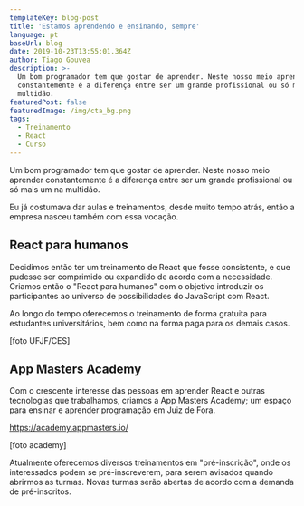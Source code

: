 ```yaml
---
templateKey: blog-post
title: 'Estamos aprendendo e ensinando, sempre'
language: pt
baseUrl: blog
date: 2019-10-23T13:55:01.364Z
author: Tiago Gouvea
description: >-
  Um bom programador tem que gostar de aprender. Neste nosso meio aprender
  constantemente é a diferença entre ser um grande profissional ou só mais um na
  multidão.
featuredPost: false
featuredImage: /img/cta_bg.png
tags:
  - Treinamento
  - React
  - Curso
---
```

Um bom programador tem que gostar de aprender. Neste nosso meio aprender constantemente é a diferença entre ser um grande profissional ou só mais um na multidão.

Eu já costumava dar aulas e treinamentos, desde muito tempo atrás, então a empresa nasceu também com essa vocação.

## React para humanos

Decidimos então ter um treinamento de React que fosse consistente, e que pudesse ser comprimido ou expandido de acordo com a necessidade. Criamos então o "React para humanos" com o objetivo introduzir os participantes ao universo de possibilidades do JavaScript com React.

Ao longo do tempo oferecemos o treinamento de forma gratuita para estudantes universitários, bem como na forma paga para os demais casos.

[foto UFJF/CES]

## App Masters Academy

Com o crescente interesse das pessoas em aprender React e outras tecnologias que trabalhamos, criamos a App Masters Academy; um espaço para ensinar e aprender programação em Juiz de Fora.

https://academy.appmasters.io/

[foto academy]

Atualmente oferecemos diversos treinamentos em "pré-inscrição", onde os interessados podem se pré-inscreverem, para serem avisados quando abrirmos as turmas. Novas turmas serão abertas de acordo com a demanda de pré-inscritos.
